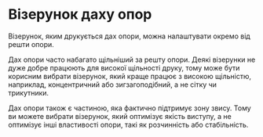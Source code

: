 Візерунок даху опор
====

Візерунок, яким друкується дах опори, можна налаштувати окремо від решти опори.

Дах опори часто набагато щільніший за решту опори. Деякі візерунки не дуже добре працюють для високої щільності друку, тому може бути корисним вибрати візерунок, який краще працює з високою щільністю, наприклад, концентричний або зигзагоподібний, а не сітку чи трикутники.

Дах опори також є частиною, яка фактично підтримує зону звису. Тому ви можете вибрати візерунок, який оптимізує якість виступу, а не оптимізує інші властивості опори, такі як розчинність або стабільність.

